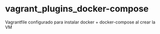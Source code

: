 # vagrant_plugins_docker-compose

Vagrantfile configurado para instalar docker + docker-compose al crear la VM
